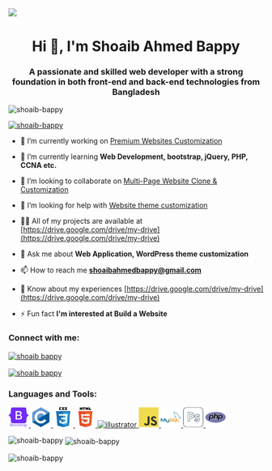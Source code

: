  <img src="Colorful Pastel Modern Personal LinkedIn Banner.png">

<h1 align="center">Hi 👋, I'm Shoaib Ahmed Bappy</h1>
<h3 align="center">A passionate and skilled web developer with a strong foundation in both front-end and back-end technologies from Bangladesh</h3>

<p align="left"> <img src="https://komarev.com/ghpvc/?username=shoaib-bappy&label=Profile%20views&color=0e75b6&style=flat" alt="shoaib-bappy" /> </p>

<p align="left"> <a href="https://github.com/ryo-ma/github-profile-trophy"><img src="https://github-profile-trophy.vercel.app/?username=shoaib-bappy" alt="shoaib-bappy" /></a> </p>

- 🔭 I’m currently working on [Premium Websites Customization](https://drive.google.com/file/d/1ADCy2JoOUcpQ8b9ZlrO1vO86Jro3eJcT/view)

- 🌱 I’m currently learning **Web Development, bootstrap, jQuery, PHP, CCNA etc.**

- 👯 I’m looking to collaborate on [Multi-Page Website Clone & Customization](https://drive.google.com/drive/my-drive)

- 🤝 I’m looking for help with [Website theme customization](https://drive.google.com/drive/my-drive)

- 👨‍💻 All of my projects are available at [https://drive.google.com/drive/my-drive](https://drive.google.com/drive/my-drive)

- 💬 Ask me about **Web Application, WordPress theme customization**

- 📫 How to reach me **shoaibahmedbappy@gmail.com**

- 📄 Know about my experiences [https://drive.google.com/drive/my-drive](https://drive.google.com/drive/my-drive)

- ⚡ Fun fact **I'm interested at Build a Website**

<h3 align="left">Connect with me:</h3>
<p align="left">
<a href="https://linkedin.com/in/shoaib bappy" target="blank"><img align="center" src="https://raw.githubusercontent.com/rahuldkjain/github-profile-readme-generator/master/src/images/icons/Social/linked-in-alt.svg" alt="shoaib bappy" height="30" width="40" /></a>
</p>

<p align="left">
<a href="https://www.facebook.com/Shoaibahmedbappycse" target="blank"><img align="center" src="https://www.google.com/url?sa=i&url=https%3A%2F%2Fwww.dreamstime.com%2Fillustration%2Ffacebook-logo-png.html&psig=AOvVaw0Vi2XFTcn-4IsE4EsfdR3j&ust=1731412466523000&source=images&cd=vfe&opi=89978449&ved=0CBEQjRxqFwoTCLCMj5uc1IkDFQAAAAAdAAAAABAS" alt="shoaib bappy" height="30" width="40" /></a>
</p>

<h3 align="left">Languages and Tools:</h3>
<p align="left"> <a href="https://getbootstrap.com" target="_blank" rel="noreferrer"> <img src="https://raw.githubusercontent.com/devicons/devicon/master/icons/bootstrap/bootstrap-plain-wordmark.svg" alt="bootstrap" width="40" height="40"/> </a> <a href="https://www.cprogramming.com/" target="_blank" rel="noreferrer"> <img src="https://raw.githubusercontent.com/devicons/devicon/master/icons/c/c-original.svg" alt="c" width="40" height="40"/> </a> <a href="https://www.w3schools.com/css/" target="_blank" rel="noreferrer"> <img src="https://raw.githubusercontent.com/devicons/devicon/master/icons/css3/css3-original-wordmark.svg" alt="css3" width="40" height="40"/> </a> <a href="https://www.w3.org/html/" target="_blank" rel="noreferrer"> <img src="https://raw.githubusercontent.com/devicons/devicon/master/icons/html5/html5-original-wordmark.svg" alt="html5" width="40" height="40"/> </a> <a href="https://www.adobe.com/in/products/illustrator.html" target="_blank" rel="noreferrer"> <img src="https://www.vectorlogo.zone/logos/adobe_illustrator/adobe_illustrator-icon.svg" alt="illustrator" width="40" height="40"/> </a> <a href="https://developer.mozilla.org/en-US/docs/Web/JavaScript" target="_blank" rel="noreferrer"> <img src="https://raw.githubusercontent.com/devicons/devicon/master/icons/javascript/javascript-original.svg" alt="javascript" width="40" height="40"/> </a> <a href="https://www.mysql.com/" target="_blank" rel="noreferrer"> <img src="https://raw.githubusercontent.com/devicons/devicon/master/icons/mysql/mysql-original-wordmark.svg" alt="mysql" width="40" height="40"/> </a> <a href="https://www.photoshop.com/en" target="_blank" rel="noreferrer"> <img src="https://raw.githubusercontent.com/devicons/devicon/master/icons/photoshop/photoshop-line.svg" alt="photoshop" width="40" height="40"/> </a> <a href="https://www.php.net" target="_blank" rel="noreferrer"> <img src="https://raw.githubusercontent.com/devicons/devicon/master/icons/php/php-original.svg" alt="php" width="40" height="40"/> </a> </p>

<p><img align="left" src="https://github-readme-stats.vercel.app/api/top-langs?username=shoaib-bappy&show_icons=true&locale=en&layout=compact" alt="shoaib-bappy" /></p>

<p>&nbsp;<img align="center" src="https://github-readme-stats.vercel.app/api?username=shoaib-bappy&show_icons=true&locale=en" alt="shoaib-bappy" /></p>

<p><img align="center" src="https://github-readme-streak-stats.herokuapp.com/?user=shoaib-bappy&" alt="shoaib-bappy" /></p>
